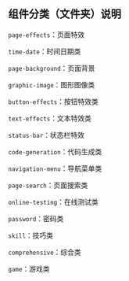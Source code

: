 ## 组件分类（文件夹）说明

`page-effects`：页面特效

`time-date`：时间日期类

`page-background`：页面背景

`graphic-image`：图形图像类

`button-effects`：按钮特效类

`text-effects`：文本特效类

`status-bar`：状态栏特效

`code-generation`：代码生成类

`navigation-menu`：导航菜单类

`page-search`：页面搜索类

`online-testing`：在线测试类

`password`：密码类

`skill`：技巧类

`comprehensive`：综合类

`game`：游戏类
